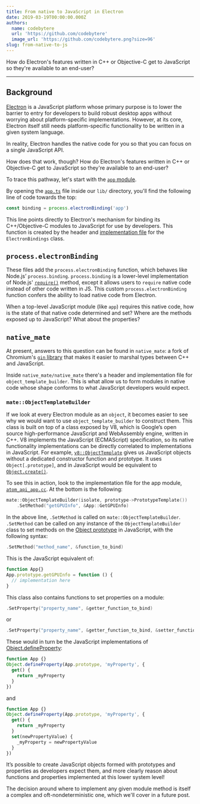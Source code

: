 ```yaml
---
title: From native to JavaScript in Electron
date: 2019-03-19T00:00:00.000Z
authors:
  name: codebytere
  url: 'https://github.com/codebytere'
  image_url: 'https://github.com/codebytere.png?size=96'
slug: from-native-to-js
---
```

How do Electron's features written in C++ or Objective-C get to JavaScript so they're available to an end-user?

---

## Background

[Electron](https://electronjs.org) is a JavaScript platform whose primary purpose is to lower the barrier to entry for developers to build robust desktop apps without worrying about platform-specific implementations. However, at its core, Electron itself still needs platform-specific functionality to be written in a given system language.

In reality, Electron handles the native code for you so that you can focus on a single JavaScript API.

How does that work, though? How do Electron's features written in C++ or Objective-C get to JavaScript so they're available to an end-user?

To trace this pathway, let's start with the [`app` module](https://electronjs.org/docs/api/app).

By opening the [`app.ts`](https://github.com/electron/electron/blob/0431997c8d64c9ed437b293e8fa15a96fc73a2a7/lib/browser/api/app.ts) file inside our `lib/` directory, you'll find the following line of code towards the top:

```js
const binding = process.electronBinding('app')
```

This line points directly to Electron's mechanism for binding its C++/Objective-C modules to JavaScript for use by developers. This function is created by the header and [implementation file](https://github.com/electron/electron/blob/0431997c8d64c9ed437b293e8fa15a96fc73a2a7/atom/common/api/electron_bindings.cc) for the `ElectronBindings` class.

## `process.electronBinding`

These files add the `process.electronBinding` function, which behaves like Node.js’ `process.binding`. `process.binding` is a lower-level implementation of Node.js' [`require()`](https://nodejs.org/api/modules.html#modules_require_id) method, except it allows users to `require` native code instead of other code written in JS. This custom `process.electronBinding` function confers the ability to load native code from Electron.

When a top-level JavaScript module (like `app`) requires this native code, how is the state of that native code determined and set? Where are the methods exposed up to JavaScript? What about the properties?

## `native_mate`

At present, answers to this question can be found in `native_mate`:  a fork of Chromium's [`gin` library](https://chromium.googlesource.com/chromium/src.git/+/lkgr/gin/) that makes it easier to marshal types between C++ and JavaScript.

Inside `native_mate/native_mate` there's a header and implementation file for `object_template_builder`. This is what allow us to form modules in native code whose shape conforms to what JavaScript developers would expect.

### `mate::ObjectTemplateBuilder`

If we look at every Electron module as an `object`, it becomes easier to see why we would want to use `object_template_builder` to construct them. This class is built on top of a class exposed by V8, which is Google’s open source high-performance JavaScript and WebAssembly engine, written in C++. V8 implements the JavaScript (ECMAScript) specification, so its native functionality implementations can be directly correlated to implementations in JavaScript. For example, [`v8::ObjectTemplate`](https://v8docs.nodesource.com/node-0.8/db/d5f/classv8_1_1_object_template.html) gives us JavaScript objects without a dedicated constructor function and prototype. It uses `Object[.prototype]`, and in JavaScript would be equivalent to [`Object.create()`](https://developer.mozilla.org/en-US/docs/Web/JavaScript/Reference/Global_Objects/Object/create).

To see this in action, look to the implementation file for the app module, [`atom_api_app.cc`](https://github.com/electron/electron/blob/0431997c8d64c9ed437b293e8fa15a96fc73a2a7/atom/browser/api/atom_api_app.cc). At the bottom is the following:

```cpp
mate::ObjectTemplateBuilder(isolate, prototype->PrototypeTemplate())
    .SetMethod("getGPUInfo", &App::GetGPUInfo)
```

In the above line, `.SetMethod` is called on `mate::ObjectTemplateBuilder`. `.SetMethod` can be called on any instance of the `ObjectTemplateBuilder` class to set methods on the [Object prototype](https://developer.mozilla.org/en-US/docs/Web/JavaScript/Reference/Global_Objects/Object/prototype) in JavaScript, with the following syntax:

```cpp
.SetMethod("method_name", &function_to_bind)
```

This is the JavaScript equivalent of:

```js
function App{}
App.prototype.getGPUInfo = function () {
  // implementation here
}
```

This class also contains functions to set properties on a module:

```cpp
.SetProperty("property_name", &getter_function_to_bind)
```

or

```cpp
.SetProperty("property_name", &getter_function_to_bind, &setter_function_to_bind)
```

These would in turn be the JavaScript implementations of [Object.defineProperty](https://developer.mozilla.org/en/docs/Web/JavaScript/Reference/Global_Objects/Object/defineProperty):

```js
function App {}
Object.defineProperty(App.prototype, 'myProperty', {
  get() {
    return _myProperty
  }
})
```

and

```js
function App {}
Object.defineProperty(App.prototype, 'myProperty', {
  get() {
    return _myProperty
  }
  set(newPropertyValue) {
    _myProperty = newPropertyValue
  }
})
```

It’s possible to create JavaScript objects formed with prototypes and properties as developers expect them, and more clearly reason about functions and properties implemented at this lower system level!

The decision around where to implement any given module method is itself a complex and oft-nondeterministic one, which we'll cover in a future post.
